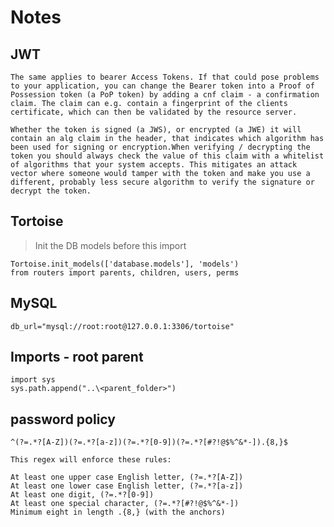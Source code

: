 # Notes

## JWT

    The same applies to bearer Access Tokens. If that could pose problems to your application, you can change the Bearer token into a Proof of Possession token (a PoP token) by adding a cnf claim - a confirmation claim. The claim can e.g. contain a fingerprint of the clients certificate, which can then be validated by the resource server.

    Whether the token is signed (a JWS), or encrypted (a JWE) it will contain an alg claim in the header, that indicates which algorithm has been used for signing or encryption.When verifying / decrypting the token you should always check the value of this claim with a whitelist of algorithms that your system accepts. This mitigates an attack vector where someone would tamper with the token and make you use a different, probably less secure algorithm to verify the signature or decrypt the token.

## Tortoise

> Init the DB models before this import

    Tortoise.init_models(['database.models'], 'models')
    from routers import parents, children, users, perms

## MySQL

    db_url="mysql://root:root@127.0.0.1:3306/tortoise"


## Imports - root parent

    import sys
    sys.path.append("..\<parent_folder>")

## password policy

    ^(?=.*?[A-Z])(?=.*?[a-z])(?=.*?[0-9])(?=.*?[#?!@$%^&*-]).{8,}$

    This regex will enforce these rules:

    At least one upper case English letter, (?=.*?[A-Z])
    At least one lower case English letter, (?=.*?[a-z])
    At least one digit, (?=.*?[0-9])
    At least one special character, (?=.*?[#?!@$%^&*-])
    Minimum eight in length .{8,} (with the anchors)